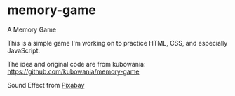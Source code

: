 # memory-game
A Memory Game

This is a simple game I'm working on to practice HTML, CSS, and especially JavaScript.

The idea and original code are from kubowania: https://github.com/kubowania/memory-game



Sound Effect from <a href="https://pixabay.com/?utm_source=link-attribution&amp;utm_medium=referral&amp;utm_campaign=music&amp;utm_content=6185">Pixabay</a>
